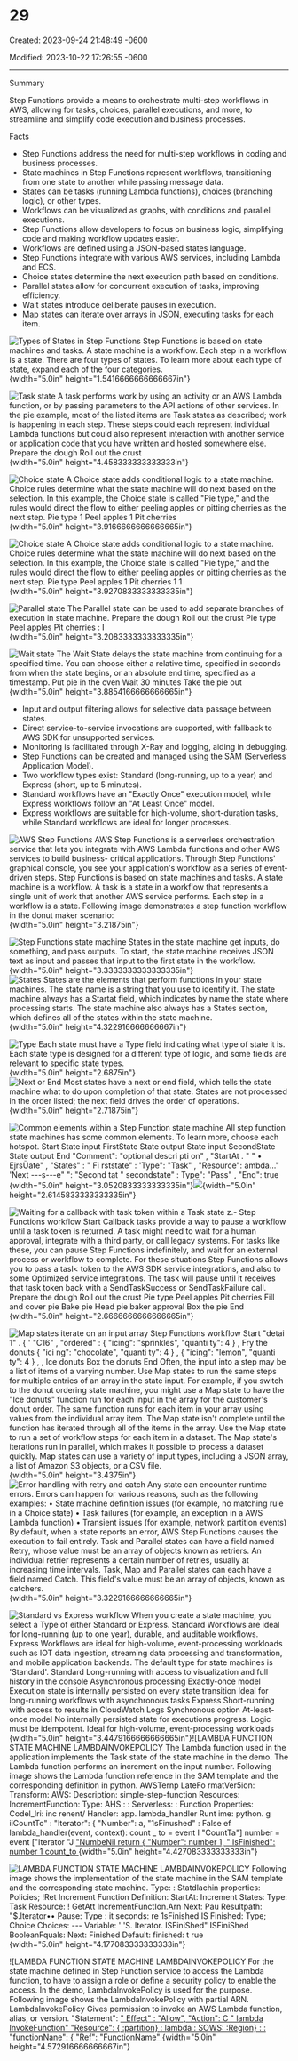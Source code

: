 # 29

Created: 2023-09-24 21:48:49 -0600

Modified: 2023-10-22 17:26:55 -0600

---

Summary

Step Functions provide a means to orchestrate multi-step workflows in AWS, allowing for tasks, choices, parallel executions, and more, to streamline and simplify code execution and business processes.

Facts

- Step Functions address the need for multi-step workflows in coding and business processes.
- State machines in Step Functions represent workflows, transitioning from one state to another while passing message data.
- States can be tasks (running Lambda functions), choices (branching logic), or other types.
- Workflows can be visualized as graphs, with conditions and parallel executions.
- Step Functions allow developers to focus on business logic, simplifying code and making workflow updates easier.
- Workflows are defined using a JSON-based states language.
- Step Functions integrate with various AWS services, including Lambda and ECS.
- Choice states determine the next execution path based on conditions.
- Parallel states allow for concurrent execution of tasks, improving efficiency.
- Wait states introduce deliberate pauses in execution.
- Map states can iterate over arrays in JSON, executing tasks for each item.



![Types of States in Step Functions Step Functions is based on state machines and tasks. A state machine is a workflow. Each step in a workflow is a state. There are four types of states. To learn more about each type of state, expand each of the four categories. ](../../../media/AWS-Developing-Serverless-Solutions-on-AWS-Module-8-29-image1.png){width="5.0in" height="1.5416666666666667in"}

![Task state A task performs work by using an activity or an AWS Lambda function, or by passing parameters to the API actions of other services. In the pie example, most of the listed items are Task states as described; work is happening in each step. These steps could each represent individual Lambda functions but could also represent interaction with another service or application code that you have written and hosted somewhere else. Prepare the dough Roll out the crust ](../../../media/AWS-Developing-Serverless-Solutions-on-AWS-Module-8-29-image2.png){width="5.0in" height="4.458333333333333in"}

![Choice state A Choice state adds conditional logic to a state machine. Choice rules determine what the state machine will do next based on the selection. In this example, the Choice state is called "Pie type," and the rules would direct the flow to either peeling apples or pitting cherries as the next step. Pie type 1 Peel apples 1 Pit cherries ](../../../media/AWS-Developing-Serverless-Solutions-on-AWS-Module-8-29-image3.png){width="5.0in" height="3.9166666666666665in"}

![Choice state A Choice state adds conditional logic to a state machine. Choice rules determine what the state machine will do next based on the selection. In this example, the Choice state is called "Pie type," and the rules would direct the flow to either peeling apples or pitting cherries as the next step. Pie type Peel apples 1 Pit cherries 1 1 ](../../../media/AWS-Developing-Serverless-Solutions-on-AWS-Module-8-29-image4.png){width="5.0in" height="3.9270833333333335in"}

![Parallel state The Parallel state can be used to add separate branches of execution in state machine. Prepare the dough Roll out the crust Pie type Peel apples Pit cherries : I ](../../../media/AWS-Developing-Serverless-Solutions-on-AWS-Module-8-29-image5.png){width="5.0in" height="3.2083333333333335in"}

![Wait state The Wait State delays the state machine from continuing for a specified time. You can choose either a relative time, specified in seconds from when the state begins, or an absolute end time, specified as a timestamp. Put pie in the oven Wait 30 minutes Take the pie out ](../../../media/AWS-Developing-Serverless-Solutions-on-AWS-Module-8-29-image6.png){width="5.0in" height="3.8854166666666665in"}







- Input and output filtering allows for selective data passage between states.
- Direct service-to-service invocations are supported, with fallback to AWS SDK for unsupported services.
- Monitoring is facilitated through X-Ray and logging, aiding in debugging.
- Step Functions can be created and managed using the SAM (Serverless Application Model).
- Two workflow types exist: Standard (long-running, up to a year) and Express (short, up to 5 minutes).
- Standard workflows have an "Exactly Once" execution model, while Express workflows follow an "At Least Once" model.
- Express workflows are suitable for high-volume, short-duration tasks, while Standard workflows are ideal for longer processes.

![AWS Step Functions AWS Step Functions is a serverless orchestration service that lets you integrate with AWS Lambda functions and other AWS services to build business- critical applications. Through Step Functions' graphical console, you see your application's workflow as a series of event-driven steps. Step Functions is based on state machines and tasks. A state machine is a workflow. A task is a state in a workflow that represents a single unit of work that another AWS service performs. Each step in a workflow is a state. Following image demonstrates a step function workflow in the donut maker scenario: ](../../../media/AWS-Developing-Serverless-Solutions-on-AWS-Module-8-29-image7.png){width="5.0in" height="3.21875in"}



![Step Functions state machine States in the state machine get inputs, do something, and pass outputs. To start, the state machine receives JSON text as input and passes that input to the first state in the workflow. ](../../../media/AWS-Developing-Serverless-Solutions-on-AWS-Module-8-29-image8.png){width="5.0in" height="3.3333333333333335in"}![States States are the elements that perform functions in your state machines. The state name is a string that you use to identify it. The state machine always has a Startat field, which indicates by name the state where processing starts. The state machine also always has a States section, which defines all of the states within the state machine. ](../../../media/AWS-Developing-Serverless-Solutions-on-AWS-Module-8-29-image9.png){width="5.0in" height="4.322916666666667in"}



![Type Each state must have a Type field indicating what type of state it is. Each state type is designed for a different type of logic, and some fields are relevant to specific state types. ](../../../media/AWS-Developing-Serverless-Solutions-on-AWS-Module-8-29-image10.png){width="5.0in" height="2.6875in"}![Next or End Most states have a next or end field, which tells the state machine what to do upon completion of that state. States are not processed in the order listed; the next field drives the order of operations. ](../../../media/AWS-Developing-Serverless-Solutions-on-AWS-Module-8-29-image11.png){width="5.0in" height="2.71875in"}



![Common elements within a Step Function state machine All step function state machines has some common elements. To learn more, choose each hotspot. Start State input FirstState State output State input SecondState State output End "Comment": "optional descri pti on" , "StartAt . " " • EjrsÜate" , "States" : " Fi rststate" : 'Type": "Task" , "Resource": ambda..." 'Next ---s---e" ": "Second tat " secondstate" : Type": "Pass" , "End": true ](../../../media/AWS-Developing-Serverless-Solutions-on-AWS-Module-8-29-image12.png){width="5.0in" height="3.0520833333333335in"}![](../../../media/AWS-Developing-Serverless-Solutions-on-AWS-Module-8-29-image13.png){width="5.0in" height="2.6145833333333335in"}



![Waiting for a callback with task token within a Task state z.- Step Functions workflow Start Callback tasks provide a way to pause a workflow until a task token is returned. A task might need to wait for a human approval, integrate with a third party, or call legacy systems. For tasks like these, you can pause Step Functions indefinitely, and wait for an external process or workflow to complete. For these situations Step Functions allows you to pass a tasl< token to the AWS SDK service integrations, and also to some Optimized service integrations. The task will pause until it receives that task token back with a SendTaskSuccess or SendTaskFailure call. Prepare the dough Roll out the crust Pie type Peel apples Pit cherries Fill and cover pie Bake pie Head pie baker approval Box the pie End ](../../../media/AWS-Developing-Serverless-Solutions-on-AWS-Module-8-29-image14.png){width="5.0in" height="2.6666666666666665in"}



![Map states iterate on an input array Step Functions workflow Start "detai 1" . { ' "C16" , "ordered" : { "icing": "sprinkles", "quanti ty": 4 } , Fry the donuts { "ici ng": "chocolate", "quanti ty": 4 } , { "icing": "lemon", "quanti ty": 4 } , , Ice donuts Box the donuts End Often, the input into a step may be a list of items of a varying number. Use Map states to run the same steps for multiple entries of an array in the state input. For example, if you switch to the donut ordering state machine, you might use a Map state to have the "Ice donuts" function run for each input in the array for the customer's donut order. The same function runs for each item in your array using values from the individual array item. The Map state isn't complete until the function has iterated through all of the items in the array. Use the Map state to run a set of workflow steps for each item in a dataset. The Map state's iterations run in parallel, which makes it possible to process a dataset quickly. Map states can use a variety of input types, including a JSON array, a list of Amazon S3 objects, or a CSV file. ](../../../media/AWS-Developing-Serverless-Solutions-on-AWS-Module-8-29-image15.png){width="5.0in" height="3.4375in"}![Error handling with retry and catch Any state can encounter runtime errors. Errors can happen for various reasons, such as the following examples: • State machine definition issues (for example, no matching rule in a Choice state) • Task failures (for example, an exception in a AWS Lambda function) • Transient issues (for example, network partition events) By default, when a state reports an error, AWS Step Functions causes the execution to fail entirely. Task and Parallel states can have a field named Retry, whose value must be an array of objects known as retriers. An individual retrier represents a certain number of retries, usually at increasing time intervals. Task, Map and Parallel states can each have a field named Catch. This field's value must be an array of objects, known as catchers. ](../../../media/AWS-Developing-Serverless-Solutions-on-AWS-Module-8-29-image16.png){width="5.0in" height="3.3229166666666665in"}



![Standard vs Express workflow When you create a state machine, you select a Type of either Standard or Express. Standard Workflows are ideal for long-running (up to one year), durable, and auditable workflows. Express Workflows are ideal for high-volume, event-processing workloads such as IOT data ingestion, streaming data processing and transformation, and mobile application backends. The default type for state machines is 'Standard'. Standard Long-running with access to visualization and full history in the console Asynchronous processing Exactly-once model Execution state is internally persisted on every state transition Ideal for long-running workflows with asynchronous tasks Express Short-running with access to results in CloudWatch Logs Synchronous option At-least-once model No internally persisted state for executions progress. Logic must be idempotent. Ideal for high-volume, event-processing workloads ](../../../media/AWS-Developing-Serverless-Solutions-on-AWS-Module-8-29-image17.png){width="5.0in" height="3.4479166666666665in"}![LAMBDA FUNCTION STATE MACHINE LAMBDAINVOKEPOLICY The Lambda function used in the application implements the Task state of the state machine in the demo. The Lambda function performs an increment on the input number. Following image shows the Lambda function reference in the SAM template and the corresponding definition in python. AWSTernp LateFo rmatVer5ion: Transform: AWS: Description: simple-step-function Resources: IncrementFunction: Type: AHS : : Serverless: : Function Properties: Codel_lri: inc renent/ Handler: app. lambda_handler Runt ime: python. g iiCountTo" : "Iterator": { "Number": a, "1sFinushed" : False ef lambda_handler(event, context): count _ to = event I "CountTa"] number = event ["Iterator "J ["NumbeNil return { "Number": number 1, " IsFinished": number 1 count_to ](../../../media/AWS-Developing-Serverless-Solutions-on-AWS-Module-8-29-image18.png){width="5.0in" height="4.427083333333333in"}



![LAMBDA FUNCTION STATE MACHINE LAMBDAINVOKEPOLICY Following image shows the implementation of the state machine in the SAM template and the corresponding state machine. Type: : Statdlachin properties: Policies; !Ret Increment Function Definition: StartAt: Increment States: Type: Task Resource: ! GetAtt IncrementFunctIon.Arn Next: Pau Resultpath: "$.lterator•• Pause: Type : it seconds: re 1sFinished IS Finished: Type; Choice Choices: --- Variable: ' 'S. Iterator. ISFiniShed" ISFiniShed BooleanFquals: Next: Finished Default: finished: t rue ](../../../media/AWS-Developing-Serverless-Solutions-on-AWS-Module-8-29-image19.png){width="5.0in" height="4.177083333333333in"}



![LAMBDA FUNCTION STATE MACHINE LAMBDAINVOKEPOLICY For the state machine defined in Step Function service to access the Lambda function, to have to assign a role or define a security policy to enable the access. In the demo, LambdalnvokePolicy is used for the purpose. Following image shows the LambdalnvokePolicy with partial ARN. LambdaInvokePolicy Gives permission to invoke an AWS Lambda function, alias, or version. "Statement": [ " Effect" : "Allow", "Action": C " lambda InvokeFunction" "Resource": { :partition} : lambda : SOWS: :Region} : : "functionNane": { "Ref": "FunctionName" ](../../../media/AWS-Developing-Serverless-Solutions-on-AWS-Module-8-29-image20.png){width="5.0in" height="4.572916666666667in"}




















